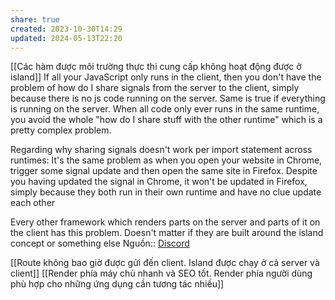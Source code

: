 ```yaml
---
share: true
created: 2023-10-30T14:29
updated: 2024-05-13T22:20
---
```

[[Các hàm được môi trường thực thi cung cấp không hoạt động được ở island]]
If all your JavaScript only runs in the client, then you don't have the problem of how do I share signals from the server to the client, simply because there is no js code running on the server. Same is true if everything is running on the server. When all code only ever runs in the same runtime, you avoid the whole "how do I share stuff with the other runtime" which is a pretty complex problem.

Regarding why sharing signals doesn't work per import statement across runtimes: It's the same problem as when you open your website in Chrome, trigger some signal update and then open the same site in Firefox. Despite you having updated the signal in Chrome, it won't be updated in Firefox, simply because they both run in their own runtime and have no clue update each other

Every other framework which renders parts on the server and parts of it on the client has this problem. Doesn't matter if they are built around the island concept or something else
Nguồn:: [Discord](https://discord.com/channels/684898665143206084/991511118524715139/1238477389663834152)

[[Route không bao giờ được gửi đến client. Island được chạy ở cả server và client]]
[[Render phía máy chủ nhanh và SEO tốt. Render phía người dùng phù hợp cho những ứng dụng cần tương tác nhiều]]

